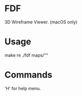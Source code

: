 # FDF
3D Wireframe Viewer. (macOS only)

# Usage
make re
./fdf maps/"<file>"

# Commands
'H' for help menu.
